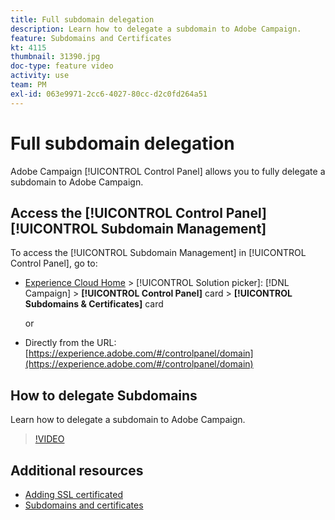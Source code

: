 ```yaml
---
title: Full subdomain delegation
description: Learn how to delegate a subdomain to Adobe Campaign. 
feature: Subdomains and Certificates
kt: 4115
thumbnail: 31390.jpg
doc-type: feature video
activity: use
team: PM
exl-id: 063e9971-2cc6-4027-80cc-d2c0fd264a51
---
```

# Full subdomain delegation

Adobe Campaign [!UICONTROL Control Panel] allows you to fully delegate a subdomain to Adobe Campaign.

## Access the [!UICONTROL Control Panel] [!UICONTROL Subdomain Management]

To access the [!UICONTROL Subdomain Management] in [!UICONTROL Control Panel], go to:

* [Experience Cloud Home](https://experience.adobe.com/#/home) > [!UICONTROL Solution picker]: [!DNL Campaign] > **[!UICONTROL Control Panel]** card > **[!UICONTROL Subdomains & Certificates]** card
  
  or
* Directly from the URL: [https://experience.adobe.com/#/controlpanel/domain](https://experience.adobe.com/#/controlpanel/domain)

## How to delegate Subdomains

Learn how to delegate a subdomain to Adobe Campaign.

>[!VIDEO](https://video.tv.adobe.com/v/31390?quality=12)

## Additional resources

* [Adding SSL certificated](/help/control-panel-tutorials/subdomains-and-certificates/adding-ssl-certificates.md)
* [Subdomains and certificates](https://experienceleague.adobe.com/docs/control-panel/using/subdomains-and-certificates/renewing-subdomain-certificate.html?lang=en)
